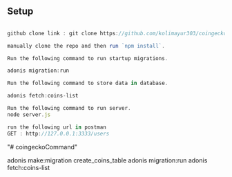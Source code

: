 ## Setup

```js

github clone link : git clone https://github.com/kolimayur303/coingeckoCommand.git

manually clone the repo and then run `npm install`.

Run the following command to run startup migrations.

adonis migration:run

Run the following command to store data in database.

adonis fetch:coins-list

Run the following command to run server.
node server.js

run the following url in postman 
GET : http://127.0.0.1:3333/users

```
"# coingeckoCommand" 


adonis make:migration create_coins_table
adonis migration:run
adonis fetch:coins-list
